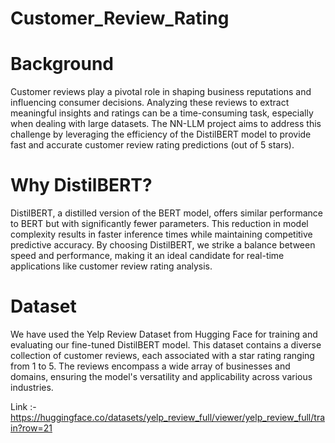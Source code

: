 # Customer_Review_Rating
# Background
Customer reviews play a pivotal role in shaping business reputations and influencing consumer decisions. Analyzing these reviews to extract meaningful insights and ratings can be a time-consuming task, especially when dealing with large datasets. The NN-LLM project aims to address this challenge by leveraging the efficiency of the DistilBERT model to provide fast and accurate customer review rating predictions (out of 5 stars).

# Why DistilBERT?
DistilBERT, a distilled version of the BERT model, offers similar performance to BERT but with significantly fewer parameters. This reduction in model complexity results in faster inference times while maintaining competitive predictive accuracy. By choosing DistilBERT, we strike a balance between speed and performance, making it an ideal candidate for real-time applications like customer review rating analysis.

# Dataset
We have used the Yelp Review Dataset from Hugging Face for training and evaluating our fine-tuned DistilBERT model. This dataset contains a diverse collection of customer reviews, each associated with a star rating ranging from 1 to 5. The reviews encompass a wide array of businesses and domains, ensuring the model's versatility and applicability across various industries.

Link :- https://huggingface.co/datasets/yelp_review_full/viewer/yelp_review_full/train?row=21
